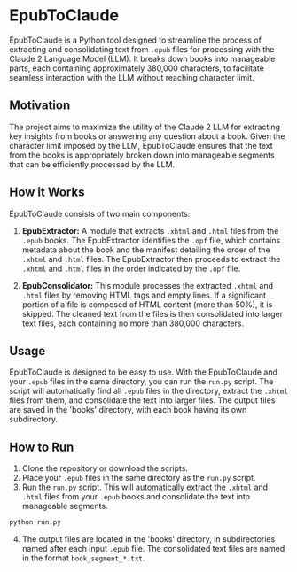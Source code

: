 # EpubToClaude

EpubToClaude is a Python tool designed to streamline the process of extracting and consolidating text from `.epub` files for processing with the Claude 2 Language Model (LLM). It breaks down books into manageable parts, each containing approximately 380,000 characters, to facilitate seamless interaction with the LLM without reaching character limit.

## Motivation

The project aims to maximize the utility of the Claude 2 LLM for extracting key insights from books or answering any question about a book. Given the character limit imposed by the LLM, EpubToClaude ensures that the text from the books is appropriately broken down into manageable segments that can be efficiently processed by the LLM.

## How it Works

EpubToClaude consists of two main components:

1. **EpubExtractor:** A module that extracts `.xhtml` and `.html` files from the `.epub` books. The EpubExtractor identifies the `.opf` file, which contains metadata about the book and the manifest detailing the order of the `.xhtml` and `.html` files. The EpubExtractor then proceeds to extract the `.xhtml` and `.html` files in the order indicated by the `.opf` file.

2. **EpubConsolidator:** This module processes the extracted `.xhtml` and `.html` files by removing HTML tags and empty lines. If a significant portion of a file is composed of HTML content (more than 50%), it is skipped. The cleaned text from the files is then consolidated into larger text files, each containing no more than 380,000 characters.

## Usage

EpubToClaude is designed to be easy to use. With the EpubToClaude and your `.epub` files in the same directory, you can run the `run.py` script. The script will automatically find all `.epub` files in the directory, extract the `.xhtml` files from them, and consolidate the text into larger files. The output files are saved in the 'books' directory, with each book having its own subdirectory.

## How to Run

1. Clone the repository or download the scripts.
2. Place your `.epub` files in the same directory as the `run.py` script.
3. Run the `run.py` script. This will automatically extract the `.xhtml` and `.html` files from your `.epub` books and consolidate the text into manageable segments.

```bash
python run.py
```

4. The output files are located in the 'books' directory, in subdirectories named after each input `.epub` file. The consolidated text files are named in the format `book_segment_*.txt`.
